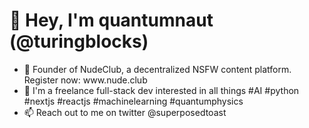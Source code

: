 <h1>👋 Hey, I'm quantumnaut (@turingblocks)</h1>
<ul>
<li> 🍑 Founder of NudeClub, a decentralized NSFW content platform. Register now: www.nude.club </li>
<li> 👀 I'm a freelance full-stack dev interested in all things #AI #python #nextjs #reactjs #machinelearning #quantumphysics </li>
<li> 📫 Reach out to me on twitter @superposedtoast </li>
</ul>
